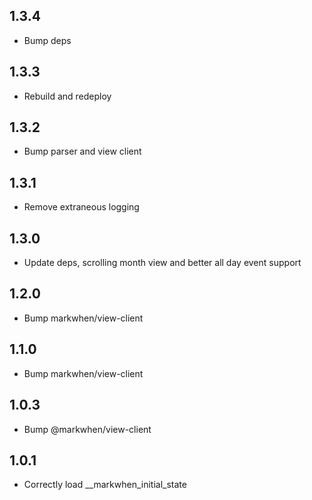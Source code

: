 ## 1.3.4
- Bump deps

## 1.3.3

- Rebuild and redeploy

## 1.3.2

- Bump parser and view client

## 1.3.1

- Remove extraneous logging

## 1.3.0

- Update deps, scrolling month view and better all day event support

## 1.2.0
- Bump markwhen/view-client

## 1.1.0 
- Bump markwhen/view-client

## 1.0.3
- Bump @markwhen/view-client

## 1.0.1

- Correctly load __markwhen_initial_state